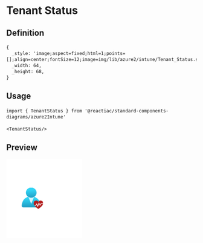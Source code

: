 # Tenant Status

## Definition

```
{
  _style: 'image;aspect=fixed;html=1;points=[];align=center;fontSize=12;image=img/lib/azure2/intune/Tenant_Status.svg;strokeColor=none;',
  _width: 64,
  _height: 68,
}
```

## Usage

```
import { TenantStatus } from '@reactiac/standard-components-diagrams/azure2Intune'

<TenantStatus/>
```

## Preview

<img src="./tenant-status.png" width="200"/>
